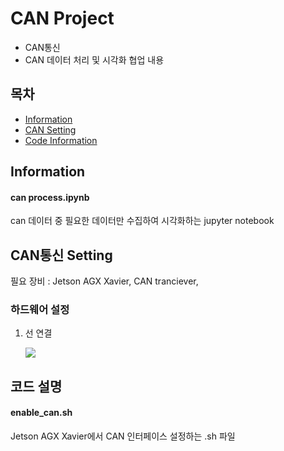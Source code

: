 # CAN Project
* CAN통신
* CAN 데이터 처리 및 시각화 협업 내용
## 목차
* [Information](#Information)
* [CAN Setting](#CAN통신-Setting)
* [Code Information](#코드-설명)
## Information
#### can process.ipynb
can 데이터 중 필요한 데이터만 수집하여 시각화하는 jupyter notebook

## CAN통신 Setting
필요 장비 : Jetson AGX Xavier, CAN tranciever, 
### 하드웨어 설정
  1. 선 연결
  
        ![](https://github.com/Minsuuuuu/can/assets/140566894/0e0a6b41-618c-462b-a9c4-c132ea209d66)
## 코드 설명
#### enable_can.sh
Jetson AGX Xavier에서 CAN 인터페이스 설정하는 .sh 파일
